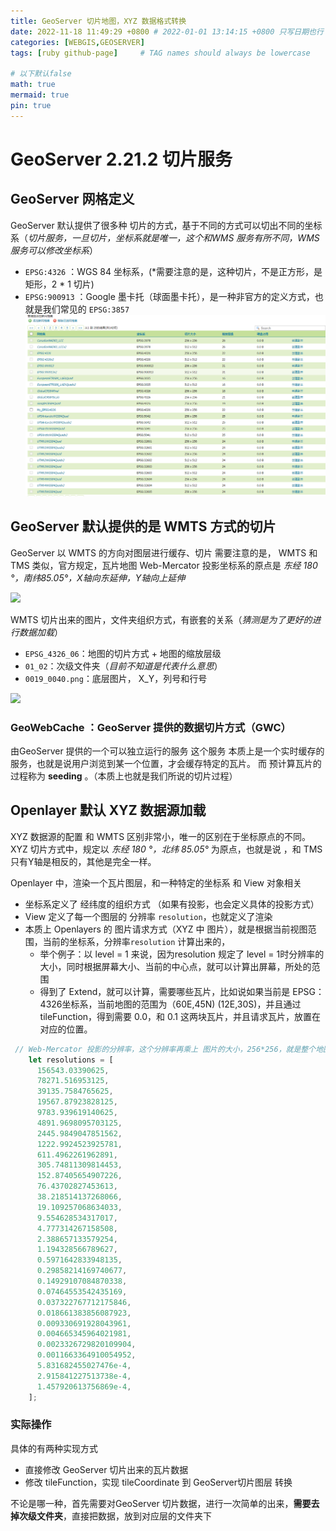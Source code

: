 ```yaml
---
title: GeoServer 切片地图，XYZ 数据格式转换
date: 2022-11-18 11:49:29 +0800 # 2022-01-01 13:14:15 +0800 只写日期也行；不写秒也行；这样也行 2022-03-09T00:55:42+08:00
categories: [WEBGIS,GEOSERVER]
tags: [ruby github-page]     # TAG names should always be lowercase

# 以下默认false
math: true
mermaid: true
pin: true
---
```


# GeoServer 2.21.2 切片服务

## GeoServer 网格定义

GeoServer 默认提供了很多种 切片的方式，基于不同的方式可以切出不同的坐标系（*切片服务，一旦切片，坐标系就是唯一，这个和WMS 服务有所不同，WMS 服务可以修改坐标系*）

+ `EPSG:4326` ：WGS 84 坐标系，(*需要注意的是，这种切片，不是正方形，是矩形，2 * 1 切片)
+ `EPSG:900913` ：Google 墨卡托（球面墨卡托），是一种非官方的定义方式，也就是我们常见的 `EPSG:3857`
![EPSG:900913](../assets/img/post/2022-11-18/20221117163407.png)

## GeoServer 默认提供的是 WMTS 方式的切片

GeoServer 以 WMTS 的方向对图层进行缓存、切片
需要注意的是， WMTS 和 TMS 类似，官方规定，瓦片地图 Web-Mercator 投影坐标系的原点是 *东经 180 °，南纬85.05°，X轴向东延伸，Y轴向上延伸*

![](./img/post/2022-11-18/20221117201519.png)

WMTS 切片出来的图片，文件夹组织方式，有嵌套的关系（*猜测是为了更好的进行数据加载*）

+ `EPSG_4326_06`：地图的切片方式 + 地图的缩放层级
+ `01_02`：次级文件夹（*目前不知道是代表什么意思*）
+ `0019_0040.png`：底层图片， X_Y，列号和行号

![](./img/post/2022-11-18/20221117194310.png)

### GeoWebCache ：GeoServer 提供的数据切片方式（GWC）
由GeoServer 提供的一个可以独立运行的服务
这个服务 本质上是一个实时缓存的服务，也就是说用户浏览到某一个位置，才会缓存特定的瓦片。
而 预计算瓦片的过程称为 **seeding** 。（本质上也就是我们所说的切片过程）

## Openlayer 默认 XYZ 数据源加载

XYZ 数据源的配置 和 WMTS 区别非常小，唯一的区别在于坐标原点的不同。
XYZ 切片方式中，规定以 *东经 180 °，北纬 85.05°* 为原点，也就是说 ，和 TMS 只有Y轴是相反的，其他是完全一样。

Openlayer 中，渲染一个瓦片图层，和一种特定的坐标系 和 View 对象相关

+ 坐标系定义了 经纬度的组织方式 （如果有投影，也会定义具体的投影方式）
+ View 定义了每一个图层的 分辨率 `resolution`，也就定义了渲染
+ 本质上 Openlayers 的 图片请求方式（XYZ 中 图片），就是根据当前视图范围，当前的坐标系，分辨率`resolution` 计算出来的，
	+ 举个例子：以 level = 1 来说，因为resolution 规定了 level = 1时分辨率的大小，同时根据屏幕大小、当前的中心点，就可以计算出屏幕，所处的范围
	+ 得到了 Extend，就可以计算，需要哪些瓦片，比如说如果当前是 EPSG：4326坐标系，当前地图的范围为（60E,45N) (12E,30S)，并且通过 tileFunction，得到需要 0.0，和 0.1 这两块瓦片，并且请求瓦片，放置在对应的位置。

```js
 // Web-Mercator 投影的分辨率，这个分辨率再乘上 图片的大小，256*256，就是整个地图大小
    let resolutions = [
      156543.03390625,
      78271.516953125,
      39135.7584765625,
      19567.87923828125,
      9783.939619140625,
      4891.9698095703125,
      2445.9849047851562,
      1222.9924523925781,
      611.4962261962891,
      305.74811309814453,
      152.87405654907226,
      76.43702827453613,
      38.218514137268066,
      19.109257068634033,
      9.554628534317017,
      4.777314267158508,
      2.388657133579254,
      1.194328566789627,
      0.5971642833948135,
      0.29858214169740677,
      0.14929107084870338,
      0.07464553542435169,
      0.037322767712175846,
      0.018661383856087923,
      0.009330691928043961,
      0.004665345964021981,
      0.0023326729820109904,
      0.0011663364910054952,
      5.831682455027476e-4,
      2.915841227513738e-4,
      1.457920613756869e-4,
    ];
```

### 实际操作

具体的有两种实现方式

+ 直接修改 GeoServer 切片出来的瓦片数据
+ 修改 tileFunction，实现 tileCoordinate 到 GeoServer切片图层 转换

不论是哪一种，首先需要对GeoServer 切片数据，进行一次简单的出来，**需要去掉次级文件夹**，直接把数据，放到对应层的文件夹下
